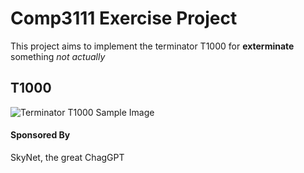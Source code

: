# Comp3111 Exercise Project
This project aims to implement the terminator T1000 for **exterminate** something
*not actually*
## T1000
![Terminator T1000 Sample Image](https://static.wikia.nocookie.net/moviemorgue/images/8/87/2490393-t1000.gif/revision/latest?cb=20121109132657)
#### Sponsored By
SkyNet, the great
ChagGPT